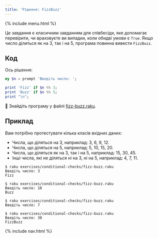 ```yaml
---
title: 'Рішення: FizzBuzz'
---
```


{% include menu.html %}

Це завдання є класичним завданням для співбесіди, яке допомагає перевірити, чи враховуєте ви випадки, коли обидві умови є `True`. Якщо число ділиться як на 3, так і на 5, програма повинна вивести `FizzBuzz`.

## Код

Ось рішення:

```raku
my $n = prompt 'Введіть число: ';

print 'Fizz' if $n %% 3;
print 'Buzz' if $n %% 5;
print "\n";
```

🦋 Знайдіть програму у файлі [fizz-buzz.raku](https://github.com/ash/raku-course/blob/master/exercises/exercises/conditional-checks/fizz-buzz.raku).

## Приклад

Вам потрібно протестувати кілька класів вхідних даних:

* Числа, що діляться на 3, наприклад: 3, 6, 9, 12.
* Числа, що діляться на 5, наприклад: 5, 10, 15, 20.
* Числа, що діляться як на 3, так і на 5, наприклад: 15, 30, 45.
* Інші числа, які не діляться ні на 3, ні на 5, наприклад: 4, 7, 11.

```console
$ raku exercises/conditional-checks/fizz-buzz.raku 
Введіть число: 3
Fizz

$ raku exercises/conditional-checks/fizz-buzz.raku
Введіть число: 10
Buzz

$ raku exercises/conditional-checks/fizz-buzz.raku
Введіть число: 7

$ raku exercises/conditional-checks/fizz-buzz.raku
Введіть число: 30
FizzBuzz
```

{% include nav.html %}